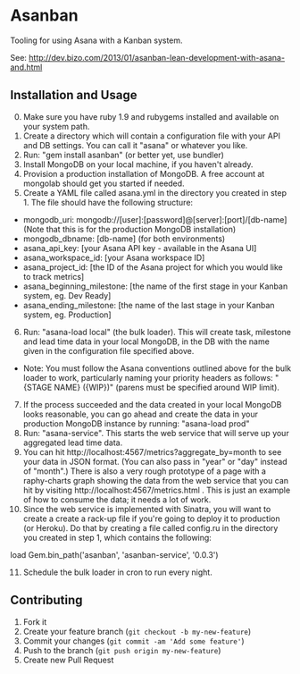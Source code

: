 # Asanban

Tooling for using Asana with a Kanban system.

See: http://dev.bizo.com/2013/01/asanban-lean-development-with-asana-and.html

## Installation and Usage

0. Make sure you have ruby 1.9 and rubygems installed and available on your system path.
1. Create a directory which will contain a configuration file with your API and DB settings.  You can call it "asana" or whatever you like.
2. Run: "gem install asanban" (or better yet, use bundler)
3. Install MongoDB on your local machine, if you haven't already.
4. Provision a production installation of MongoDB.  A free account at mongolab should get you started if needed.
5. Create a YAML file called asana.yml in the directory you created in step 1.  The file should have the following structure:
 - mongodb_uri: mongodb://[user]:[password]@[server]:[port]/[db-name]  (Note that this is for the production MongoDB installation)
 - mongodb_dbname: [db-name]  (for both environments)
 - asana_api_key: [your Asana API key - available in the Asana UI]
 - asana_workspace_id: [your Asana workspace ID]
 - asana_project_id: [the ID of the Asana project for which you would like to track metrics]
 - asana_beginning_milestone: [the name of the first stage in your Kanban system, eg. Dev Ready]
 - asana_ending_milestone: [the name of the last stage in your Kanban system, eg. Production]

6. Run: "asana-load local" (the bulk loader).  This will create task, milestone and lead time data in your local MongoDB, in the DB with the name given in the configuration file specified above.
 - Note: You must follow the Asana conventions outlined above for the bulk loader to work, particularly naming your priority headers as follows: "{STAGE NAME} ({WIP})" (parens must be specified around WIP limit).
7. If the process succeeded and the data created in your local MongoDB looks reasonable, you can go ahead and create the data in your production MongoDB instance by running: "asana-load prod"
8. Run: "asana-service".  This starts the web service that will serve up your aggregated lead time data.
9. You can hit http://localhost:4567/metrics?aggregate_by=month to see your data in JSON format.  (You can also pass in "year" or "day" instead of "month".)  There is also a very rough prototype of a page with a raphy-charts graph showing the data from the web service that you can hit by visiting http://localhost:4567/metrics.html .  This is just an example of how to consume the data; it needs a lot of work.
10. Since the web service is implemented with Sinatra, you will want to create a create a rack-up file if you're going to deploy it to production (or Heroku).  Do that by creating a file called config.ru in the directory you created in step 1, which contains the following:

load Gem.bin_path('asanban', 'asanban-service', '0.0.3')

11. Schedule the bulk loader in cron to run every night.

## Contributing

1. Fork it
2. Create your feature branch (`git checkout -b my-new-feature`)
3. Commit your changes (`git commit -am 'Add some feature'`)
4. Push to the branch (`git push origin my-new-feature`)
5. Create new Pull Request

